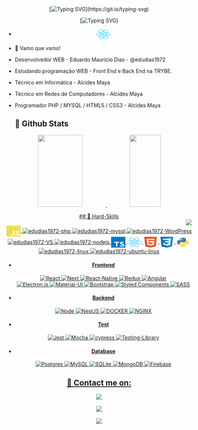 



<div align="center">

[![Typing SVG](https://readme-typing-svg.herokuapp.com/?color=FFFFFF&size=35&center=true&vCenter=true&width=1000&lines=Olá,+Sou+Eduardo+Maurício+Dias;+Seja+bem+vindo+ao+meu+Github!!)](https://git.io/typing-svg)
   </div>

<div align="center">

   [![Typing SVG](https://readme-typing-svg.herokuapp.com/?color=FFFFFF&size=35&center=true&vCenter=true&width=1000&lines=Desenvolvedor+Full-Stack!)]
   - <img align="center" alt="edudias1972-React" height="30" width="40" src="https://raw.githubusercontent.com/devicons/devicon/master/icons/react/react-original.svg">
   </div>

- 👋 Vamo que vamo!   
- Desenvolvedor WEB -  Eduardo Maurício Dias - @edudias1972
- Estudando programação WEB - Front End e Back End na TRYBE.
- Técnico em Informática - Alcides Maya
- Técnico em Redes de Computadores - Alcides Maya 
- Programador PHP / MYSQL / HTML5 / CSS3 - Alcides Maya   

   ## 🌟 Github Stats
   
 <p align="center">
<div align="center">
 <p align="center">
<div align="center">
  <a href="https://github.com/edudias1972">
  <img width="49%" height="195px" src="https://github-readme-stats.vercel.app/api?username=edudias1972&show_icons=true&theme=dracula&include_all_commits=true&count_private=true" / >
    <img width="41%" height="195px"  src="https://github-readme-stats.vercel.app/api/top-langs/?username=edudias1972&layout=compact&langs_count=7&theme=dracula"/>
    <div>
   <p>    

          
<!---
edudias1972/edudias1972 is a ✨ special ✨ repository because its `README.md` (this file) appears on your GitHub profile.
You can click the Preview link to take a look at your changes.
--->
<div>
  ## 🔭 Hard-Skills
<div align="center">
  <img align="right" src="[![image](https://user-images.githubusercontent.com/80340034/213583407-cbdb4a46-6290-4f48-9dec-3f4c06d3e285.png) height="200px" />
  </div>
<div style="display: inline_block"><br>
  <img align="center" alt="edudias1972" height="30" width="40" src="https://raw.githubusercontent.com/devicons/devicon/master/icons/javascript/javascript-plain.svg">
  <img align="center" alt="edudias1972-php" height="30" width="40" src="https://cdn.jsdelivr.net/gh/devicons/devicon/icons/php/php-original.svg" />
 
  <img align="center" alt="edudias1972-mysql" height="30" width="40" src="https://cdn.jsdelivr.net/gh/devicons/devicon/icons/mysql/mysql-original-wordmark.svg" />
  
  <img align="center" alt="edudias1972-WordPress" height="30" width="40" src="https://cdn.jsdelivr.net/gh/devicons/devicon/icons/wordpress/wordpress-original.svg" />
  
  <img align="center" alt="edudias1972-VS" height="30" width="40" src="https://cdn.jsdelivr.net/gh/devicons/devicon/icons/visualstudio/visualstudio-plain.svg" />
  
  <img align="center" alt="edudias1972-nodejs" height="30" width="40" src="https://cdn.jsdelivr.net/gh/devicons/devicon/icons/nodejs/nodejs-original-wordmark.svg" />
  
  <img align="center" alt="edudias1972" height="30" width="40" src="https://raw.githubusercontent.com/devicons/devicon/master/icons/typescript/typescript-plain.svg">
  
  <img align="center" alt="edudias1972-React" height="30" width="40" src="https://raw.githubusercontent.com/devicons/devicon/master/icons/react/react-original.svg">
  
  <img align="center" alt="edudias1972-HTML" height="30" width="40" src="https://raw.githubusercontent.com/devicons/devicon/master/icons/html5/html5-original.svg">
  
  <img align="center" alt="edudias1972-CSS" height="30" width="40" src="https://raw.githubusercontent.com/devicons/devicon/master/icons/css3/css3-original.svg">
  
  <img align="center" alt="edudias1972-Python" height="30" width="40" src="https://raw.githubusercontent.com/devicons/devicon/master/icons/python/python-original.svg">
  
  <img align="center" alt="edudias1972-linux" height="30" width="40" src="https://cdn.jsdelivr.net/gh/devicons/devicon/icons/linux/linux-original.svg" />
  <img align="center" alt="edudias1972-ubuntu-linux" height="30" width="40"  src="https://cdn.jsdelivr.net/gh/devicons/devicon/icons/ubuntu/ubuntu-plain-wordmark.svg" />
          
</div>

>

  - #### Frontend
    ![React](https://img.shields.io/badge/React-20232A?style=for-the-badge&logo=react&logoColor=61DAFB)
    ![Next](https://img.shields.io/badge/next.js-000000?style=for-the-badge&logo=nextdotjs&logoColor=white)
    ![React-Native](https://img.shields.io/badge/React_Native-20232A?style=for-the-badge&logo=react&logoColor=61DAFB)
    ![Redux](https://img.shields.io/badge/Redux-593D88?style=for-the-badge&logo=redux&logoColor=white)
    ![Angular](https://img.shields.io/badge/angular-%23DD0031.svg?style=for-the-badge&logo=angular&logoColor=white)    
    ![Electron.js](https://img.shields.io/badge/Electron-191970?style=for-the-badge&logo=Electron&logoColor=white)
    ![Material-UI](https://img.shields.io/badge/Material--UI-0081CB?style=for-the-badge&logo=material-ui&logoColor=white)
    ![Bootstrap](https://img.shields.io/badge/Bootstrap-563D7C?style=for-the-badge&logo=bootstrap&logoColor=white)
    ![Styled Components](https://img.shields.io/badge/styled--components-DB7093?style=for-the-badge&logo=styled-components&logoColor=white)
    ![SASS](https://img.shields.io/badge/SASS-hotpink.svg?style=for-the-badge&logo=SASS&logoColor=white)

 - #### Backend
    ![Node](https://img.shields.io/badge/Node.js-339933?style=for-the-badge&logo=nodedotjs&logoColor=white)
    ![NestJS](https://img.shields.io/badge/nestjs-%23E0234E.svg?style=for-the-badge&logo=nestjs&logoColor=white)
    ![DOCKER](https://img.shields.io/badge/Docker-2496ED?style=for-the-badge&logo=docker&logoColor=white)
    ![NGINX](https://img.shields.io/badge/Docker-2496ED?style=for-the-badge&logo=docker&logoColor=white)
    

 - #### Test
    ![Jest](https://img.shields.io/badge/-jest-%23C21325?style=for-the-badge&logo=jest&logoColor=white)
    ![Mocha](https://img.shields.io/badge/-mocha-%238D6748?style=for-the-badge&logo=mocha&logoColor=white)
    ![cypress](https://img.shields.io/badge/-cypress-%23E5E5E5?style=for-the-badge&logo=cypress&logoColor=058a5e)
    ![Testing-Library](https://img.shields.io/badge/-TestingLibrary-%23E33332?style=for-the-badge&logo=testing-library&logoColor=white)
    

 - #### Database
    
    ![Postgres](https://img.shields.io/badge/postgres-%23316192.svg?style=for-the-badge&logo=postgresql&logoColor=white)
    ![MySQL](https://img.shields.io/badge/mysql-%2300f.svg?style=for-the-badge&logo=mysql&logoColor=white)
    ![SQLite](https://img.shields.io/badge/sqlite-%2307405e.svg?style=for-the-badge&logo=sqlite&logoColor=white)
    ![MongoDB](https://img.shields.io/badge/MongoDB-%234ea94b.svg?style=for-the-badge&logo=mongodb&logoColor=white)
    ![Firebase](https://img.shields.io/badge/Firebase-039BE5?style=for-the-badge&logo=Firebase&logoColor=white)

## 📧 Contact me on:
  
<a href = "mailto:edudias1972@gmail.com">
<img src="https://img.shields.io/badge/-Gmail-%23333?style=for-the-badge&logo=gmail&logoColor=white" target="_blank"></a>
  
[![](https://img.shields.io/badge/LinkedIn-0077B5?style=for-the-badge&logo=linkedin&logoColor=white)](https://www.linkedin.com/in/edudias1972/)
  
[![](https://img.shields.io/badge/WhatsApp-25D366?style=for-the-badge&logo=whatsapp&logoColor=white)](https://api.whatsapp.com/send?phone=5-(51)99842-0321) 

  <br>
   
<div>
